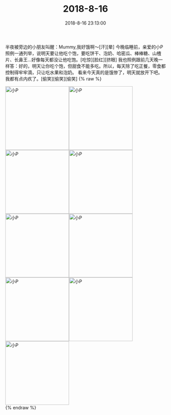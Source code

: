 ﻿---
title: "2018-8-16"
date: 2018-8-16 23:13:00
tags: 文字
categories: 妈妈
---
半夜被旁边的小朋友叫醒：Mummy,我好饿啊～[汗][晕]
今晚临睡前，亲爱的小P照例一通列举，说明天要让他吃个饱，要吃饼干、泡奶、哈密瓜、棒棒糖、山楂片、长鼻王…好像每天都没让他吃饱。[吃惊][脸红][挤眼]
我也照例跟前几天晚一样答：好的，明天让你吃个饱，但甜食不能多吃。所以，每天除了吃正餐，零食都控制得牢牢滴，只让吃水果和泡奶。
看来今天真的是饿惨了，明天就放开下吧。我都有点内疚了。[偷笑][偷笑][偷笑]
{% raw %}
<div style="width:500 px">
<div style="float:left; width:100 px"><img src="/images/微信图片_20190213142821.jpg" width="200" alt="小P"></div>
<div style="float:left; width:100 px"><img src="/images/微信图片_20190213142825.jpg" width="200" alt="小P"></div>
<div style="float:left; width:100 px"><img src="/images/微信图片_20190213142830.jpg" width="200" alt="小P"></div>
<div style="float:left; width:100 px"><img src="/images/微信图片_20190213142834.jpg" width="200" alt="小P"></div>
<div style="float:left; width:100 px"><img src="/images/微信图片_20190213142838.jpg" width="200" alt="小P"></div>
<div style="float:left; width:100 px"><img src="/images/微信图片_20190213142842.jpg" width="200" alt="小P"></div>
<div style="float:left; width:100 px"><img src="/images/微信图片_20190213142846.jpg" width="200" alt="小P"></div>
<div style="float:left; width:100 px"><img src="/images/微信图片_20190213142851.jpg" width="200" alt="小P"></div>
<div style="float:left; width:100 px"><img src="/images/微信图片_20190213142855.jpg" width="200" alt="小P"></div>
<div style="clear:both"></div>
</div>
{% endraw %}
